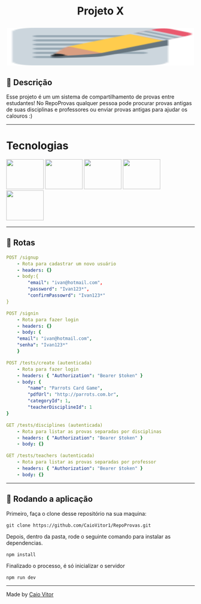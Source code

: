 # <p align = "center"> Projeto X </p>

<p align="center">
   <img height="100" width="500" src="src/assets/iconReadMe.svg"/>
</p>

<p align = "center">
 
</p>


##  :notebook_with_decorative_cover: Descrição

Esse projeto é um um sistema de compartilhamento de provas entre estudantes!
No RepoProvas qualquer pessoa pode procurar provas antigas de suas disciplinas e professores ou enviar provas antigas para ajudar os calouros :)

***

# Tecnologias

<img height="80" width="100" src="https://cdn.jsdelivr.net/gh/devicons/devicon/icons/typescript/typescript-original.svg" />
<img height="80" width="100" src="https://cdn.jsdelivr.net/gh/devicons/devicon/icons/npm/npm-original-wordmark.svg" />
<img height="80" width="100" src="https://cdn.jsdelivr.net/gh/devicons/devicon/icons/nodejs/nodejs-original-wordmark.svg" />
<img height="80" width="100" src="https://cdn.jsdelivr.net/gh/devicons/devicon/icons/express/express-original-wordmark.svg" />
<img height="80" width="100" src="https://cdn.jsdelivr.net/gh/devicons/devicon/icons/postgresql/postgresql-original-wordmark.svg" />

***

## :rocket: Rotas

```yml
POST /signup
    - Rota para cadastrar um novo usuário
    - headers: {}
    - body:{
        "email": "ivan@hotmail.com",
        "password": "Ivan123*",
        "confirmPassowrd": "Ivan123*"
}
```
    
```yml 
POST /signin
    - Rota para fazer login
    - headers: {}
    - body: {
    "email": "ivan@hotmail.com",
    "senha": "Ivan123*"
    }
```

```yml 
POST /tests/create (autenticada)
    - Rota para fazer login
    - headers: { "Authorization": "Bearer $token" }
    - body: {
        "name": "Parrots Card Game",
        "pdfUrl": "http://parrots.com.br", 
        "categoryId": 1, 
        "teacherDisciplineId": 1
}
```
    
```yml 
GET /tests/disciplines (autenticada)
    - Rota para listar as provas separadas por disciplinas
    - headers: { "Authorization": "Bearer $token" }
    - body: {}
```

```yml
GET /tests/teachers (autenticada)
    - Rota para listar as provas separadas por professor
    - headers: { "Authorization": "Bearer $token" }
    - body: {}
``` 


***

## 🏁 Rodando a aplicação


Primeiro, faça o clone desse repositório na sua maquina:

```
git clone https://github.com/CaioVitor1/RepoProvas.git
```

Depois, dentro da pasta, rode o seguinte comando para instalar as dependencias.

```
npm install
```

Finalizado o processo, é só inicializar o servidor
```
npm run dev
```

---

Made by <a href='https://www.linkedin.com/in/caiovitor33/'> Caio Vitor </a>

